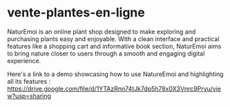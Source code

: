 # vente-plantes-en-ligne
NaturEmoi is an online plant shop designed to make exploring and purchasing plants easy and enjoyable. With a clean interface and practical features like a shopping cart and informative book section, NaturEmoi aims to bring nature closer to users through a smooth and engaging digital experience.

Here's a link to a demo showcasing how to use NatureEmoi and highlighting all its features :
https://drive.google.com/file/d/1YTAzRnn74tJk7dp5h78x0X3Vnrc9Pryu/view?usp=sharing
